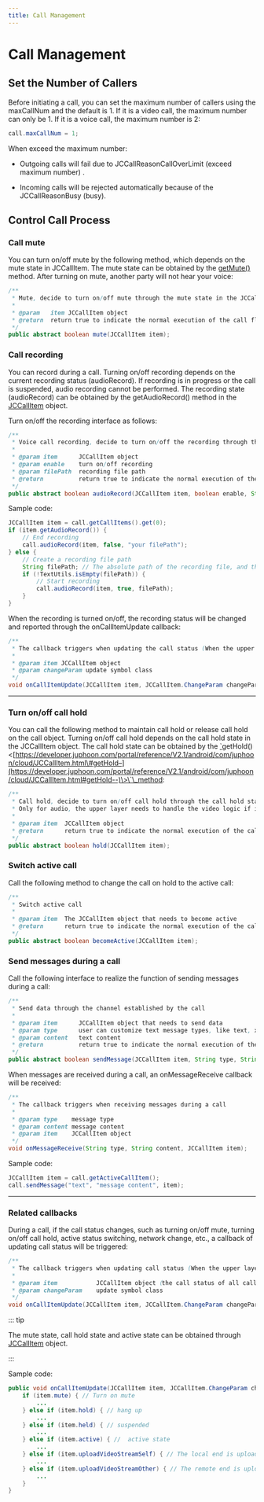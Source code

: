 ```yaml
---
title: Call Management
---
```

# Call Management

## Set the Number of Callers

Before initiating a call, you can set the maximum number of callers
using the maxCallNum and the default is 1. If it is a video call, the
maximum number can only be 1. If it is a voice call, the maximum number
is 2:

``````java
call.maxCallNum = 1;
``````

When exceed the maximum number:

- Outgoing calls will fail due to JCCallReasonCallOverLimit (exceed
    maximum number) .

- Incoming calls will be rejected automatically because of the
    JCCallReasonBusy (busy).

## Control Call Process

### Call mute

You can turn on/off mute by the following method, which depends on the
mute state in JCCallItem. The mute state can be obtained by the
[getMute()](http://developer.juphoon.com/portal/reference/android/com/juphoon/cloud/JCCallItem.html#getMute--)
method. After turning on mute, another party will not hear your voice:

``````java
/**
 * Mute, decide to turn on/off mute through the mute state in the JCCallItem object
 *
 * @param   item JCCallItem object
 * @return  return true to indicate the normal execution of the call flow, and false to indicate call failed
 */
public abstract boolean mute(JCCallItem item);
``````

### Call recording

You can record during a call. Turning on/off recording depends on the
current recording status (audioRecord). If recording is in progress or
the call is suspended, audio recording cannot be performed. The
recording state (audioRecord) can be obtained by the getAudioRecord()
method in the
[JCCallItem](https://developer.juphoon.com/portal/reference/V2.1/android/com/juphoon/cloud/JCCallItem.html)
object.

Turn on/off the recording interface as follows:

``````java
/**
 * Voice call recording, decide to turn on/off the recording through the audioRecord state in the JCCallItem object
 *
 * @param item      JCCallItem object
 * @param enable    turn on/off recording
 * @param filePath  recording file path
 * @return          return true to indicate the normal execution of the call flow, and false to indicate call failed
 */
public abstract boolean audioRecord(JCCallItem item, boolean enable, String filePath);
``````

Sample code:

``````java
JCCallItem item = call.getCallItems().get(0);
if (item.getAudioRecord()) {
    // End recording
    call.audioRecord(item, false, "your filePath");
} else {
    // Create a recording file path
    String filePath; // The absolute path of the recording file, and the SDK will automatically create a recording file
    if (!TextUtils.isEmpty(filePath)) {
        // Start recording
        call.audioRecord(item, true, filePath);
    }
}
``````

When the recording is turned on/off, the recording status will be
changed and reported through the onCallItemUpdate callback:

``````java
/**
 * The callback triggers when updating the call status (When the upper layer receives this callback, you can obtain all the information and status of the call according to the JCCallItem object, thereby updating the call-related UI)
 *
 * @param item JCCallItem object
 * @param changeParam update symbol class
 */
void onCallItemUpdate(JCCallItem item, JCCallItem.ChangeParam changeParam);
``````

-----

### Turn on/off call hold

You can call the following method to maintain call hold or release call
hold on the call object. Turning on/off call hold depends on the call
hold state in the JCCallItem object. The call hold state can be obtained
by the [<span id="id61" class="problematic">\`</span>](#id60)getHold()
\<[https://developer.juphoon.com/portal/reference/V2.1/android/com/juphoon/cloud/JCCallItem.html\#getHold–](https://developer.juphoon.com/portal/reference/V2.1/android/com/juphoon/cloud/JCCallItem.html#getHold--)\>\`\_method:

``````java
/**
 * Call hold, decide to turn on/off call hold through the call hold state in the JCCallItem object
 * Only for audio, the upper layer needs to handle the video logic if it is a video call
 *
 * @param item  JCCallItem object
 * @return      return true to indicate the normal execution of the call flow, and false to indicate call failed
 */
public abstract boolean hold(JCCallItem item);
``````

### Switch active call

Call the following method to change the call on hold to the active call:

``````java
/**
 * Switch active call
 *
 * @param item  The JCCallItem object that needs to become active
 * @return      return true to indicate the normal execution of the call flow, and false to indicate call failed
 */
public abstract boolean becomeActive(JCCallItem item);
``````

### Send messages during a call

Call the following interface to realize the function of sending messages
during a call:

``````java
/**
 * Send data through the channel established by the call
 *
 * @param item      JCCallItem object that needs to send data
 * @param type      user can customize text message types, like text, xml, etc.
 * @param content   text content
 * @return          return true to indicate the normal execution of the call flow, and false to indicate call failed
 */
public abstract boolean sendMessage(JCCallItem item, String type, String content);
``````

When messages are received during a call, an onMessageReceive callback
will be received:

``````java
/**
 * The callback triggers when receiving messages during a call
 *
 * @param type    message type
 * @param content message content
 * @param item    JCCallItem object
 */
void onMessageReceive(String type, String content, JCCallItem item);
``````

Sample code:

``````java
JCCallItem item = call.getActiveCallItem();
call.sendMessage("text", "message content", item);
``````

-----

### Related callbacks

During a call, if the call status changes, such as turning on/off mute,
turning on/off call hold, active status switching, network change, etc.,
a callback of updating call status will be triggered:

``````java
/**
 * The callback triggers when updating call status (When the upper layer receives this callback, you can obtain all the information and status of the call according to the JCCallItem object, thereby updating the call-related UI)
 *
 * @param item           JCCallItem object（the call status of all calls will be updated if the value of item is null）
 * @param changeParam    update symbol class
 */
void onCallItemUpdate(JCCallItem item, JCCallItem.ChangeParam changeParam);
``````

::: tip

The mute state, call hold state and active state can be obtained through
[JCCallItem](https://developer.juphoon.com/portal/reference/V2.1/android/com/juphoon/cloud/JCCallItem.html)
object.

:::

Sample code:

``````java
public void onCallItemUpdate(JCCallItem item, JCCallItem.ChangeParam changeParam) {
    if (item.mute) { // Turn on mute
        ...
    } else if (item.hold) { // hang up
        ...
    } else if (item.held) { // suspended
        ...
    } else if (item.active) { //  active state
        ...
    } else if (item.uploadVideoStreamSelf) { // The local end is uploading a video stream
        ...
    } else if (item.uploadVideoStreamOther) { // The remote end is uploading a video stream
        ...
    }
}
``````
